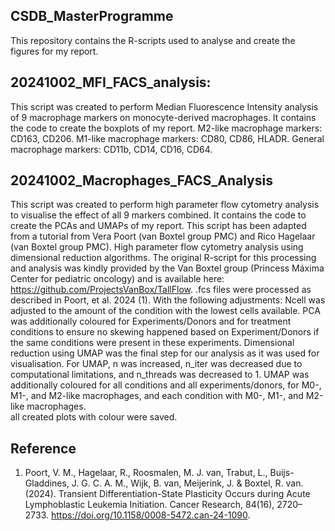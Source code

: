 ## CSDB_MasterProgramme
This repository contains the R-scripts used to analyse and create the figures for my report.

## 20241002_MFI_FACS_analysis:
This script was created to perform Median Fluorescence Intensity analysis of 9 macrophage markers on monocyte-derived macrophages.
It contains the code to create the boxplots of my report.
M2-like macrophage markers: CD163, CD206.
M1-like macrophage markers: CD80, CD86, HLADR.
General macrophage markers: CD11b, CD14, CD16, CD64.

## 20241002_Macrophages_FACS_Analysis
This script was created to perform high parameter flow cytometry analysis to visualise the effect of all 9 markers combined.
It contains the code to create the PCAs and UMAPs of my report.
This script has been adapted from a tutorial from Vera Poort (van Boxtel group PMC) and Rico Hagelaar (van Boxtel group PMC). 
High parameter flow cytometry analysis using dimensional reduction algorithms.
The original R-script for this processing and analysis was kindly provided by the Van Boxtel group (Princess Máxima Center for pediatric oncology) and is available here: https://github.com/ProjectsVanBox/TallFlow.
.fcs files were processed as described in Poort, et al. 2024 (1).
With the following adjustments:
Ncell was adjusted to the amount of the condition with the lowest cells available.
PCA was additionally coloured for Experiments/Donors and for treatment conditions to ensure no skewing happened based on Experiment/Donors if the same conditions were present in these experiments.
Dimensional reduction using UMAP was the final step for our analysis as it was used for visualisation.
For UMAP, n was increased, n_iter was decreased due to computational limitations, and n_threads was decreased to 1. 
UMAP was additionally coloured for all conditions and all experiments/donors, for M0-, M1-, and M2-like macrophages, and each condition with M0-, M1-, and M2-like macrophages.   
all created plots with colour were saved.



## Reference
1. Poort, V. M., Hagelaar, R., Roosmalen, M. J. van, Trabut, L., Buijs-Gladdines, J. G. C. A.
M., Wijk, B. van, Meijerink, J. & Boxtel, R. van. (2024). Transient Differentiation-State
Plasticity Occurs during Acute Lymphoblastic Leukemia Initiation. Cancer Research,
84(16), 2720–2733. https://doi.org/10.1158/0008-5472.can-24-1090.


